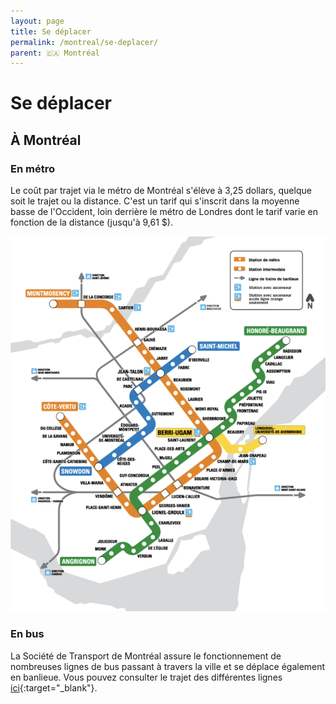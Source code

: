 ```yaml
---
layout: page
title: Se déplacer
permalink: /montreal/se-deplacer/
parent: 🇨🇦 Montréal
---
```


# Se déplacer

## À Montréal

### En métro

Le coût par trajet via le métro de Montréal s'élève à  3,25 dollars, quelque soit le trajet ou la distance. C'est un tarif qui s'inscrit dans la moyenne basse de l'Occident, loin derrière le métro de Londres dont le tarif varie en fonction de la distance (jusqu'à  9,61 $).

![Carte du réseau de métro](/assets/images/montreal/metro_montreal.png)

### En bus

La Société de Transport de Montréal assure le fonctionnement de nombreuses lignes de bus passant à travers la ville et se déplace également en banlieue. Vous pouvez consulter le trajet des différentes lignes [ici](https://www.stm.info/fr/infos/reseaux/bus){:target="_blank"}.